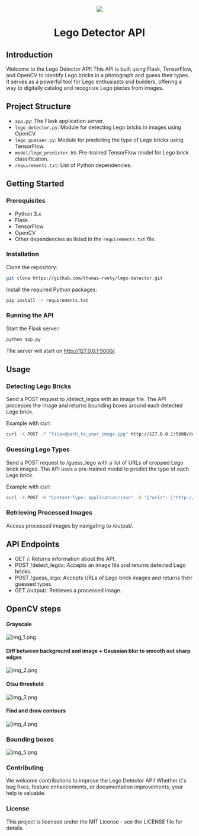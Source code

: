 <p align="center">
    <img src="https://www.shareicon.net/data/256x256/2015/12/13/205320_designer_300x300.png">
</p>

<h1 align="center">Lego Detector API</h1>

## Introduction
Welcome to the Lego Detector API! This API is built using Flask, TensorFlow, and OpenCV to identify Lego bricks in a photograph and guess their types. It serves as a powerful tool for Lego enthusiasts and builders, offering a way to digitally catalog and recognize Lego pieces from images.

## Project Structure
- `app.py`: The Flask application server.
- `lego_detector.py`: Module for detecting Lego bricks in images using OpenCV.
- `lego_guesser.py`: Module for predicting the type of Lego bricks using TensorFlow.
- `model/lego_predicter.h5`: Pre-trained TensorFlow model for Lego brick classification.
- `requirements.txt`: List of Python dependencies.

## Getting Started

### Prerequisites
- Python 3.x
- Flask
- TensorFlow
- OpenCV
- Other dependencies as listed in the `requirements.txt` file.

### Installation
Clone the repository:
```bash
git clone https://github.com/thomas-rooty/lego-detector.git
```

Install the required Python packages:

```bash
pip install -r requirements.txt
```

### Running the API
Start the Flask server:

```bash
python app.py
```

The server will start on http://127.0.0.1:5000/.

## Usage
### Detecting Lego Bricks

Send a POST request to /detect_legos with an image file. The API processes the image and returns bounding boxes around each detected Lego brick.

Example with curl:

```bash
curl -X POST -F "file=@path_to_your_image.jpg" http://127.0.0.1:5000/detect_legos
```

### Guessing Lego Types

Send a POST request to /guess_lego with a list of URLs of cropped Lego brick images. The API uses a pre-trained model to predict the type of each Lego brick.

Example with curl:

```bash
curl -X POST -H "Content-Type: application/json" -d '{"urls": ["http://image_url1.jpg", "http://image_url2.jpg"]}' http://127.0.0.1:5000/guess_lego
```

### Retrieving Processed Images
Access processed images by navigating to /output/<filename>.

## API Endpoints
- GET /: Returns information about the API.
- POST /detect_legos: Accepts an image file and returns detected Lego bricks.
- POST /guess_lego: Accepts URLs of Lego brick images and returns their guessed types.
- GET /output/<filename>: Retrieves a processed image.
 
## OpenCV steps

#### Grayscale
![img_1.png](img_1.png)

#### Diff between background and image + Gaussian blur to smooth out sharp edges
![img_2.png](img_2.png)

#### Otsu threshold
![img_3.png](img_3.png)

#### Find and draw contours
![img_4.png](img_4.png)

### Bounding boxes
![img_5.png](img_5.png)

### Contributing
We welcome contributions to improve the Lego Detector API! Whether it's bug fixes, feature enhancements, or documentation improvements, your help is valuable.

### License
This project is licensed under the MIT License - see the LICENSE file for details.
